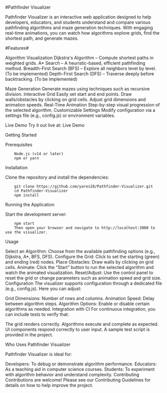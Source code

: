 #Pathfinder Visualizer


Pathfinder Visualizer is an interactive web application designed to help developers, educators, and students understand and compare various pathfinding algorithms and maze generation techniques. With engaging real-time animations, you can watch how algorithms explore grids, find the shortest path, and generate mazes.


#Features#

Algorithm Visualization
Dijkstra's Algorithm – Compute shortest paths in weighted grids.
A* Search – A heuristic-based, efficient pathfinding method.
Breadth-First Search (BFS) – Explore all neighbors level by level. (To be implemented)
Depth-First Search (DFS) – Traverse deeply before backtracking. (To be implemented)

Maze Generation
Generate mazes using techniques such as recursive division.
Interactive Grid
Easily set start and end points.
Draw walls/obstacles by clicking on grid cells.
Adjust grid dimensions and animation speeds.
Real-Time Animation
Step-by-step visual progression of the selected algorithm.
Customizable Settings
Modify configuration via a settings file (e.g., config.js) or environment variables.

Live Demo
Try it out live at: Live Demo

Getting Started

Prerequisites

        Node.js (v14 or later)
        npm or yarn

Installation

Clone the repository and install the dependencies:

        git clone https://github.com/yares28/Pathfinder-Visualizer.git
        cd Pathfinder-Visualizer
        npm install

Running the Application

Start the development server:

        npm start
        Then open your browser and navigate to http://localhost:3000 to use the visualizer.

Usage

Select an Algorithm: Choose from the available pathfinding options (e.g., Dijkstra, A*, BFS, DFS).
Configure the Grid: Click to set the starting (green) and ending (red) nodes.
Place Obstacles: Draw walls by clicking on grid cells.
Animate: Click the “Start” button to run the selected algorithm and watch the animated visualization.
Reset/Adjust: Use the control panel to reset the grid or change parameters such as animation speed and grid size.
Configuration
The visualizer supports configuration through a dedicated file (e.g., config.js). Here you can adjust:

Grid Dimensions: Number of rows and columns.
Animation Speed: Delay between algorithm steps.
Algorithm Options: Enable or disable certain algorithms as needed.
Integration with CI
For continuous integration, you can include tests to verify that:

The grid renders correctly.
Algorithms execute and complete as expected.
UI components respond correctly to user input.
A sample test script is provided in the project.

Who Uses Pathfinder Visualizer

Pathfinder Visualizer is ideal for:

Developers: To debug or demonstrate algorithm performance.
Educators: As a teaching aid in computer science courses.
Students: To experiment with algorithm behavior and understand complexity.
Contributing
Contributions are welcome! Please see our Contributing Guidelines for details on how to help improve the project.

